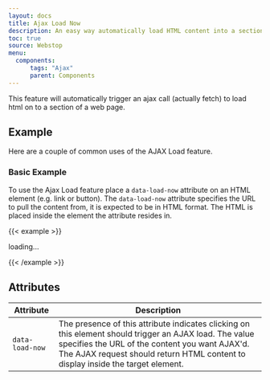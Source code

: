 ```yaml
---
layout: docs
title: Ajax Load Now
description: An easy way automatically load HTML content into a section of a page.
toc: true
source: Webstop
menu: 
  components:
      tags: "Ajax"
      parent: Components
---
```


This feature will automatically trigger an ajax call (actually fetch) to load html on to a section of a web page.

## Example

Here are a couple of common uses of the AJAX Load feature.

### Basic Example

To use the Ajax Load feature place a `data-load-now` attribute on an HTML element (e.g. link or button). The `data-load-now` 
attribute specifies the URL to pull the content from, it is expected to be in HTML format. The HTML is placed inside the 
element the attribute resides in.


{{< example >}}

<div data-load-now="/ajax/alert_success">
  loading...
</div>

{{< /example >}}

## Attributes

| Attribute       | Description                                                                                                                                                                                                                                  |
|-----------------|----------------------------------------------------------------------------------------------------------------------------------------------------------------------------------------------------------------------------------------------|
| `data-load-now` | The presence of this attribute indicates clicking on this element should trigger an AJAX load. The value specifies the URL of the content you want AJAX'd. The AJAX request should return HTML content to display inside the target element. |



